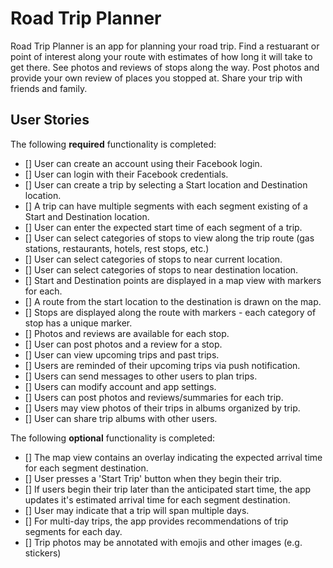 # Road Trip Planner

Road Trip Planner is an app for planning your road trip.  Find a restuarant or point of interest along your route with estimates of how long it will take to get there.  See photos and reviews of stops along the way.  Post photos and provide your own review of places you stopped at.  Share your trip with friends and family.

## User Stories

The following **required** functionality is completed:

- [] User can create an account using their Facebook login.
- [] User can login with their Facebook credentials.
- [] User can create a trip by selecting a Start location and Destination location.
- [] A trip can have multiple segments with each segment existing of a Start and Destination location.
- [] User can enter the expected start time of each segment of a trip.
- [] User can select categories of stops to view along the trip route (gas stations, restaurants, hotels, rest stops, etc.)
- [] User can select categories of stops to near current location.
- [] User can select categories of stops to near destination location. 
- [] Start and Destination points are displayed in a map view with markers for each.
- [] A route from the start location to the destination is drawn on the map.
- [] Stops are displayed along the route with markers - each category of stop has a unique marker.
- [] Photos and reviews are available for each stop.
- [] User can post photos and a review for a stop.
- [] User can view upcoming trips and past trips.
- [] Users are reminded of their upcoming trips via push notification.
- [] Users can send messages to other users to plan trips.
- [] Users can modify account and app settings.
- [] Users can post photos and reviews/summaries for each trip.
- [] Users may view photos of their trips in albums organized by trip.
- [] User can share trip albums with other users.

The following **optional** functionality is completed:

- [] The map view contains an overlay indicating the expected arrival time for each segment destination.
- [] User presses a 'Start Trip' button when they begin their trip.
- [] If users begin their trip later than the anticipated start time, the app updates it's estimated arrival time for each segment destination.
- [] User may indicate that a trip will span multiple days.
- [] For multi-day trips, the app provides recommendations of trip segments for each day.
- [] Trip photos may be annotated with emojis and other images (e.g. stickers)

